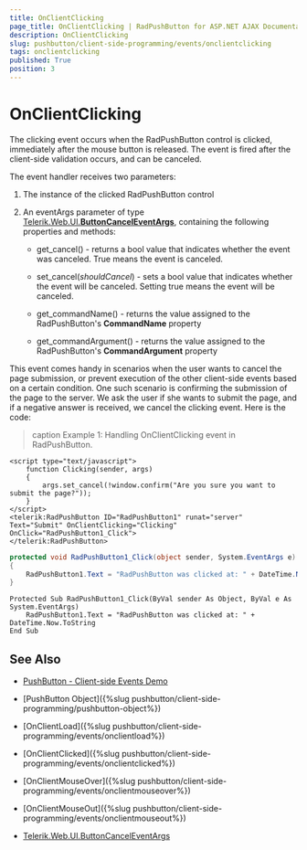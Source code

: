 ```yaml
---
title: OnClientClicking
page_title: OnClientClicking | RadPushButton for ASP.NET AJAX Documentation
description: OnClientClicking
slug: pushbutton/client-side-programming/events/onclientclicking
tags: onclientclicking
published: True
position: 3
---
```


# OnClientClicking

The clicking event occurs when the RadPushButton control is clicked, immediately after the mouse button is released. The event is fired after the client-side validation occurs, and can be canceled.

The event handler receives two parameters:

1. The instance of the clicked RadPushButton control

1. An eventArgs parameter of type [Telerik.Web.UI.**ButtonCancelEventArgs**](http://docs.telerik.com/devtools/aspnet-ajax/api/client/args/Telerik.Web.UI.ButtonCancelEventArgs), containing the following properties and methods:

	* get_cancel() - returns a bool value that indicates whether the event was canceled. True means the event is canceled.

	* set_cancel(*shouldCancel*) - sets a bool value that indicates whether the event will be canceled. Setting true means the event will be canceled.

	* get_commandName() - returns the value assigned to the RadPushButton's **CommandName** property

	* get_commandArgument() - returns the value assigned to the RadPushButton's **CommandArgument** property

This event comes handy in scenarios when the user wants to cancel the page submission, or prevent execution of the other client-side events based on a certain condition. One such scenario is confirming the submission of the page to the server. We ask the user if she wants to submit the page, and if a negative answer is received, we cancel the clicking event. Here is the code:

>caption Example 1: Handling OnClientClicking event in RadPushButton.

````ASP.NET
<script type="text/javascript">
	function Clicking(sender, args)
	{
		args.set_cancel(!window.confirm("Are you sure you want to submit the page?"));
	}
</script>
<telerik:RadPushButton ID="RadPushButton1" runat="server" Text="Submit"	OnClientClicking="Clicking" OnClick="RadPushButton1_Click">
</telerik:RadPushButton>
````

````C#
protected void RadPushButton1_Click(object sender, System.EventArgs e)
{
	RadPushButton1.Text = "RadPushButton was clicked at: " + DateTime.Now.ToString();
}
````
````VB
Protected Sub RadPushButton1_Click(ByVal sender As Object, ByVal e As System.EventArgs)
	RadPushButton1.Text = "RadPushButton was clicked at: " + DateTime.Now.ToString
End Sub
````

## See Also

 * [PushButton - Client-side Events Demo](http://demos.telerik.com/aspnet-ajax/pushbutton/client-side-api/client-side-events/defaultcs.aspx)

 * [PushButton Object]({%slug pushbutton/client-side-programming/pushbutton-object%})

 * [OnClientLoad]({%slug pushbutton/client-side-programming/events/onclientload%})
 
 * [OnClientClicked]({%slug pushbutton/client-side-programming/events/onclientclicked%})
 
 * [OnClientMouseOver]({%slug pushbutton/client-side-programming/events/onclientmouseover%})
 
 * [OnClientMouseOut]({%slug pushbutton/client-side-programming/events/onclientmouseout%})
 
 * [Telerik.Web.UI.ButtonCancelEventArgs](http://docs.telerik.com/devtools/aspnet-ajax/api/client/args/Telerik.Web.UI.ButtonCancelEventArgs)

